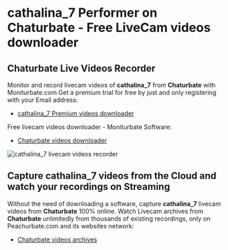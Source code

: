 # cathalina_7 Performer on Chaturbate - Free LiveCam videos downloader

## Chaturbate Live Videos Recorder

Monitor and record livecam videos of **cathalina_7** from **Chaturbate** with Moniturbate.com
Get a premium trial for free by just and only registering with your Email address:
* [cathalina_7 Premium videos downloader](https://moniturbate.com/request-demo-licence-key.html)

Free livecam videos downloader - Moniturbate Software:
* [Chaturbate videos downloader](https://moniturbate.com/moniturbate-download-software.html)

![cathalina_7 livecam videos recorder](https://peachurnet.com/templates/moniturbate-software.png)


## Capture cathalina_7 videos from the Cloud and watch your recordings on Streaming

Without the need of downloading a software, capture **cathalina_7** livecam videos from **Chaturbate** 100% online.
Watch Livecam archives from **Chaturbate** unlimitedly from thousands of existing recordings, only on Peachurbate.com and its websites network:
* [Chaturbate videos archives](https://peachurnet.com/)
